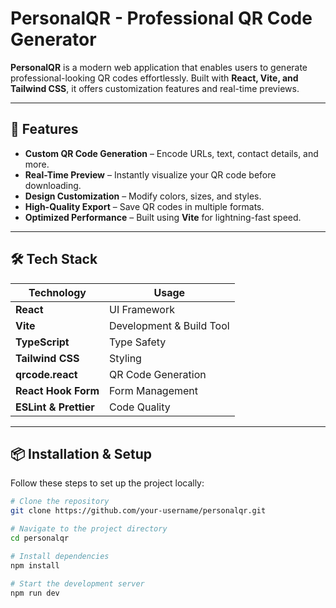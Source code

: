 # PersonalQR - Professional QR Code Generator

**PersonalQR** is a modern web application that enables users to generate professional-looking QR codes effortlessly. Built with **React, Vite, and Tailwind CSS**, it offers customization features and real-time previews.

---

## 🚀 Features

- **Custom QR Code Generation** – Encode URLs, text, contact details, and more.
- **Real-Time Preview** – Instantly visualize your QR code before downloading.
- **Design Customization** – Modify colors, sizes, and styles.
- **High-Quality Export** – Save QR codes in multiple formats.
- **Optimized Performance** – Built using **Vite** for lightning-fast speed.

---

## 🛠️ Tech Stack

| Technology | Usage |
|------------|-------|
| **React** | UI Framework |
| **Vite** | Development & Build Tool |
| **TypeScript** | Type Safety |
| **Tailwind CSS** | Styling |
| **qrcode.react** | QR Code Generation |
| **React Hook Form** | Form Management |
| **ESLint & Prettier** | Code Quality |

---

## 📦 Installation & Setup

Follow these steps to set up the project locally:

```bash
# Clone the repository
git clone https://github.com/your-username/personalqr.git

# Navigate to the project directory
cd personalqr

# Install dependencies
npm install

# Start the development server
npm run dev

